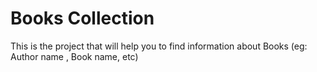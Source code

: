 # Books Collection

This is the project that will help you to find information about Books (eg: Author name , Book name, etc)

